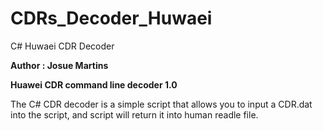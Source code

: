 # CDRs_Decoder_Huwaei
C# Huwaei CDR Decoder 

**Author : Josue Martins**

**Huawei CDR command line decoder 1.0**

The C# CDR decoder is a simple script that allows you to input a CDR.dat into the script,
and script will return it into human readle file.
